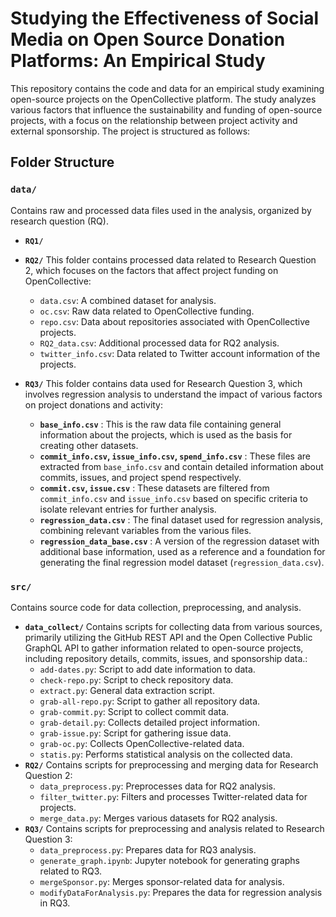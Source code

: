 # Studying the Effectiveness of Social Media on Open Source Donation Platforms: An Empirical Study

This repository contains the code and data for an empirical study examining open-source projects on the OpenCollective platform. The study analyzes various factors that influence the sustainability and funding of open-source projects, with a focus on the relationship between project activity and external sponsorship. The project is structured as follows:

## Folder Structure

### `data/`

Contains raw and processed data files used in the analysis, organized by research question (RQ).

* **`RQ1/`**
  
* **`RQ2/`**
  This folder contains processed data related to Research Question 2, which focuses on the factors that affect project funding on OpenCollective:

  * `data.csv`: A combined dataset for analysis.
  * `oc.csv`: Raw data related to OpenCollective funding.
  * `repo.csv`: Data about repositories associated with OpenCollective projects.
  * `RQ2_data.csv`: Additional processed data for RQ2 analysis.
  * `twitter_info.csv`: Data related to Twitter account information of the projects.
* **`RQ3/`**
  This folder contains data used for Research Question 3, which involves regression analysis to understand the impact of various factors on project donations and activity:

  * **`base_info.csv`** : This is the raw data file containing general information about the projects, which is used as the basis for creating other datasets.
  * **`commit_info.csv`, `issue_info.csv`, `spend_info.csv`** : These files are extracted from `base_info.csv` and contain detailed information about commits, issues, and project spend respectively.
  * **`commit.csv`, `issue.csv`** : These datasets are filtered from `commit_info.csv` and `issue_info.csv` based on specific criteria to isolate relevant entries for further analysis.
  * **`regression_data.csv`** : The final dataset used for regression analysis, combining relevant variables from the various files.
  * **`regression_data_base.csv`** : A version of the regression dataset with additional base information, used as a reference and a foundation for generating the final regression model dataset (`regression_data.csv`).

### `src/`

Contains source code for data collection, preprocessing, and analysis.

* **`data_collect/`**
  Contains scripts for collecting data from various sources, primarily utilizing the GitHub REST API and the Open Collective Public GraphQL API to gather information related to open-source projects, including repository details, commits, issues, and sponsorship data.:
  * `add-dates.py`: Script to add date information to data.
  * `check-repo.py`: Script to check repository data.
  * `extract.py`: General data extraction script.
  * `grab-all-repo.py`: Script to gather all repository data.
  * `grab-commit.py`: Script to collect commit data.
  * `grab-detail.py`: Collects detailed project information.
  * `grab-issue.py`: Script for gathering issue data.
  * `grab-oc.py`: Collects OpenCollective-related data.
  * `statis.py`: Performs statistical analysis on the collected data.
* **`RQ2/`**
  Contains scripts for preprocessing and merging data for Research Question 2:
  * `data_preprocess.py`: Preprocesses data for RQ2 analysis.
  * `filter_twitter.py`: Filters and processes Twitter-related data for projects.
  * `merge_data.py`: Merges various datasets for RQ2 analysis.
* **`RQ3/`**
  Contains scripts for preprocessing and analysis related to Research Question 3:
  * `data_preprocess.py`: Prepares data for RQ3 analysis.
  * `generate_graph.ipynb`: Jupyter notebook for generating graphs related to RQ3.
  * `mergeSponsor.py`: Merges sponsor-related data for analysis.
  * `modifyDataForAnalysis.py`: Prepares the data for regression analysis in RQ3.
